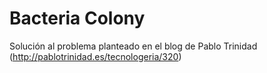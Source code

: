 # Bacteria Colony

Solución al problema planteado en el blog de Pablo Trinidad (http://pablotrinidad.es/tecnologeria/320)
